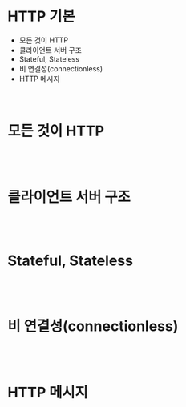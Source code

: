 # HTTP 기본
- 모든 것이 HTTP
- 클라이언트 서버 구조
- Stateful, Stateless
- 비 연결성(connectionless)
- HTTP 메시지  
<br><br>
# 모든 것이 HTTP  
<br><br>
# 클라이언트 서버 구조  
<br><br>
# Stateful, Stateless  
<br><br>
# 비 연결성(connectionless)  
<br><br>
# HTTP 메시지  
<br><br>
